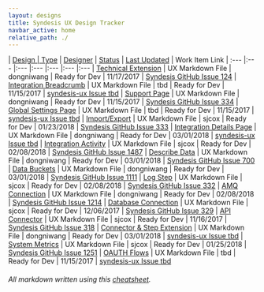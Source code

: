 ```yaml
---
layout: designs
title: Syndesis UX Design Tracker
navbar_active: home
relative_path: ./
---
```


| <a href="javascript:SortTable(0);" id="designTableTitle" class="sort">Design | <a href="javascript:SortTable(1);" id="designTableType" class="sort">Type</a> | <a href="javascript:SortTable(2);" id="designTableDesigner" class="sort">Designer</a> | <a href="javascript:SortTable(3);" id="designTableStatus" class="sort">Status<a/> | <a href="javascript:SortTable(4, 'D', 'mdy');" id="designTableUpdate" class="sort">Last Updated</a> | <span id="designTableWILinks">Work Item Link</span>
| :---                                              |:---                   |:---           |:---               |:---               |:---                                                                                                      |:---
|  <a href="https://github.com/syndesisio/syndesis/blob/master/ux/designs/technical_extensions/tech_ext.md" target="_blank">Technical Extension</a>             | UX Markdown File             | dongniwang                    | Ready for Dev           | 11/17/2017        | [Syndesis GitHub Issue 124](https://github.com/syndesisio/syndesis-project/issues/124)
| <a href="https://github.com/syndesisio/syndesis/blob/master/ux/designs/navigation/navigation_breadcrumb_integration.md" target="_blank">Integration Breadcrumb</a>                 | UX Markdown File             | tbd                    | Ready for Dev           | 11/15/2017        | [syndesis-ux Issue tbd](#)
| <a href="https://github.com/syndesisio/syndesis/blob/master/ux/designs/support-page/support-page.md" target="_blank">Support Page</a>                 | UX Markdown File             | dongniwang                    | Ready for Dev           | 11/15/2017        | [Syndesis GitHub Issue 334](https://github.com/syndesisio/syndesis/issues/334)
| <a href="https://github.com/syndesisio/syndesis/blob/master/ux/designs/global-settings-page/global_settings_page_overview.md" target="_blank">Global Settings Page</a>                 | UX Markdown File             | tbd                    | Ready for Dev           | 11/15/2017        | [syndesis-ux Issue tbd](#)
| <a href="https://github.com/syndesisio/syndesis/blob/master/ux/designs/importexport/importexport.md" target="_blank">Import/Export</a>                 | UX Markdown File             | sjcox                    | Ready for Dev           | 01/23/2018        | [Syndesis GitHub Issue 333](https://github.com/syndesisio/syndesis/issues/333)
| <a href="https://github.com/syndesisio/syndesis/blob/master/ux/designs/integration_details/integration_details_page.md" target="_blank">Integration Details Page</a>                 | UX Markdown File             | dongniwang                    | Ready for Dev           | 03/01/2018        | [syndesis-ux Issue tbd](#)
| <a href="https://github.com/syndesisio/syndesis/blob/master/ux/designs/integrationactivity/integrationactivity.md" target="_blank">Integration Activity</a>                 | UX Markdown File             | sjcox                    | Ready for Dev           | 02/08/2018        | [Syndesis GitHub Issue 1487](https://github.com/syndesisio/syndesis/issues/1487)
| <a href="https://github.com/syndesisio/syndesis/blob/master/ux/designs/describe-data/describe-data.md" target="_blank">Describe Data</a>                 | UX Markdown File             | dongniwang                    | Ready for Dev           | 03/01/2018        | [Syndesis GitHub Issue 700](https://github.com/syndesisio/syndesis/issues/700)
| <a href="https://github.com/syndesisio/syndesis/blob/master/ux/designs/data-buckets/data-buckets.md" target="_blank">Data Buckets</a>                 | UX Markdown File             | dongniwang                    | Ready for Dev           | 03/01/2018        | [Syndesis GitHub Issue 1111](https://github.com/syndesisio/syndesis/issues/1111)
| <a href="https://github.com/syndesisio/syndesis/blob/master/ux/designs/logstep/logstep.md" target="_blank">Log Step</a>                 | UX Markdown File             | sjcox                    | Ready for Dev           | 02/08/2018        | [Syndesis GitHub Issue 332](https://github.com/syndesisio/syndesis/issues/332)
| <a href="https://github.com/syndesisio/syndesis/blob/master/ux/designs/amq/amq.md" target="_blank">AMQ Connection</a>                 | UX Markdown File             | dongniwang                    | Ready for Dev           | 02/08/2018        | [Syndesis GitHub Issue 1214](https://github.com/syndesisio/syndesis/issues/1214)
| <a href="https://github.com/syndesisio/syndesis/blob/master/ux/designs/databaseconnection/databaseconnection.md" target="_blank">Database Connection</a>                 | UX Markdown File             | sjcox                    | Ready for Dev           | 12/06/2017        | [Syndesis GitHub Issue 329](https://github.com/syndesisio/syndesis/issues/329)
| <a href="https://github.com/syndesisio/syndesis/blob/master/ux/designs/apiconnector/apiconnector.md" target="_blank">API Connector</a>                 | UX Markdown File             | sjcox                    | Ready for Dev           | 11/16/2017        | [Syndesis GitHub Issue 318](https://github.com/syndesisio/syndesis/issues/318)
| <a href="https://github.com/syndesisio/syndesis/blob/master/ux/designs/connector-step-extensions/connector-step-ext.md" target="_blank">Connector & Step Extension</a>                 | UX Markdown File             | dongniwang                    | Ready for Dev           | 03/01/2018        | [syndesis-ux Issue tbd](#)
| <a href="https://github.com/syndesisio/syndesis/blob/master/ux/designs/monitormetrics/monitormetrics.md" target="_blank">System Metrics</a>                 | UX Markdown File             | sjcox                    | Ready for Dev           | 01/25/2018        | [Syndesis GitHub Issue 1251](https://github.com/syndesisio/syndesis/issues/1251)
| <a href="https://github.com/syndesisio/syndesis/blob/master/ux/designs/oauth/oauth.md" target="_blank">OAUTH Flows</a>                 | UX Markdown File             | tbd                    | Ready for Dev           | 11/15/2017        | [syndesis-ux Issue tbd](#)





###### All markdown written using this [cheatsheet](https://github.com/adam-p/markdown-here/wiki/Markdown-Cheatsheet).
